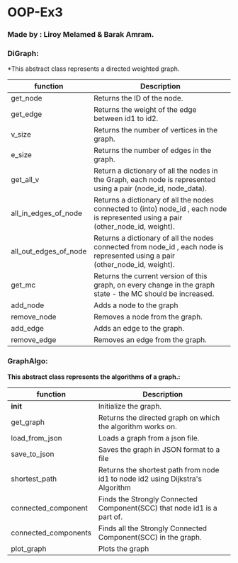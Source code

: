 # OOP-Ex3

### Made by : Liroy Melamed & Barak Amram.

### DiGraph:<br/>
*This abstract class represents a directed weighted graph.<br/>

| function | Description |
| --- | --- |
| get_node | Returns the ID of the node. |
| get_edge | Returns the weight of the edge between id1 to id2. |
| v_size |  Returns the number of vertices in the graph. |
| e_size | Returns the number of edges in the graph. |
| get_all_v | Return a dictionary of all the nodes in the Graph, each node is represented using a pair (node_id, node_data). |
| all_in_edges_of_node | Returns a dictionary of all the nodes connected to (into) node_id , each node is represented using a pair (other_node_id, weight). |
| all_out_edges_of_node | Returns a dictionary of all the nodes connected from node_id , each node is represented using a pair (other_node_id, weight). |
| get_mc |  Returns the current version of this graph, on every change in the graph state - the MC should be increased. |
| add_node | Adds a node to the graph |
| remove_node | Removes a node from the graph. |
| add_edge | Adds an edge to the graph. |
| remove_edge | Removes an edge from the graph. |



### GraphAlgo:<br/>

**This abstract class represents the algorithms of a graph.:**<br/>

| function | Description |
| --- | --- |
| __init__ | Initialize the graph. |
| get_graph | Returns the directed graph on which the algorithm works on. |
| load_from_json | Loads a graph from a json file. |
| save_to_json | Saves the graph in JSON format to a file |
| shortest_path | Returns the shortest path from node id1 to node id2 using Dijkstra's Algorithm |
| connected_component | Finds the Strongly Connected Component(SCC) that node id1 is a part of. |
| connected_components | Finds all the Strongly Connected Component(SCC) in the graph. |
| plot_graph | Plots the graph |
